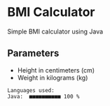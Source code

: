 # BMI Calculator
Simple BMI calculator using Java

## Parameters
- Height in centimeters (cm)
- Weight in kilograms (kg)
```
Languages used:
Java:  ■■■■■■■■■■ 100 %
```
